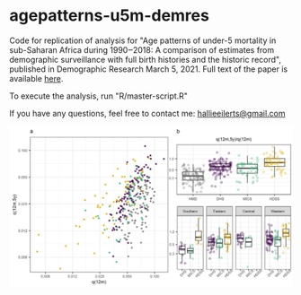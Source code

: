 # agepatterns-u5m-demres

Code for replication of analysis for "Age patterns of under-5 mortality in sub-Saharan Africa during 1990‒2018: A comparison of estimates from demographic surveillance with full birth histories and the historic record", published in Demographic Research March 5, 2021. Full text of the paper is available [here](https://www.demographic-research.org/volumes/vol44/18/).

To execute the analysis, run "R/master-script.R" 

If you have any questions, feel free to contact me: [hallieeilerts@gmail.com](mailto:hallieeilerts@gmail.com)


![agepatternu5m](agepatternu5m.jpeg)